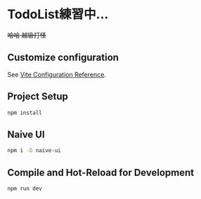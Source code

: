 # TodoList練習中...

~~哈哈 越級打怪~~

## Customize configuration

See [Vite Configuration Reference](https://vitejs.dev/config/).

## Project Setup

```sh
npm install
```

## Naive UI
```sh
npm i -D naive-ui
```

## Compile and Hot-Reload for Development

```sh
npm run dev
```